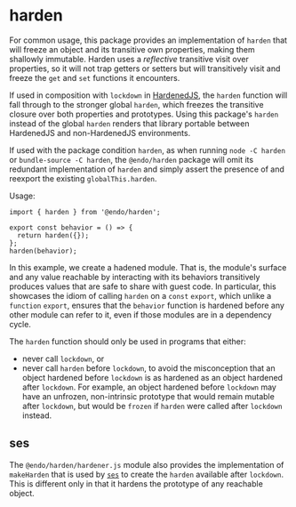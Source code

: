 # harden

For common usage, this package provides an implementation of `harden` that will
freeze an object and its transitive own properties, making them shallowly
immutable.
Harden uses a _reflective_ transitive visit over properties, so it will not
trap getters or setters but will transitively visit and freeze the `get` and
`set` functions it encounters.

If used in composition with `lockdown` in [HardenedJS](https://hardenedjs.org),
the `harden` function will fall through to the stronger global `harden`, which
freezes the transitive closure over both properties and prototypes.
Using this package's `harden` instead of the global `harden` renders that
library portable between HardenedJS and non-HardenedJS environments.

If used with the package condition `harden`, as when running `node -C harden`
or `bundle-source -C harden`, the `@endo/harden` package will omit its
redundant implementation of `harden` and simply assert the presence of and
reexport the existing `globalThis.harden`.

Usage:

```
import { harden } from '@endo/harden';

export const behavior = () => {
  return harden({});
};
harden(behavior);
```

In this example, we create a hadened module.
That is, the module's surface and any value reachable by interacting with its
behaviors transitively produces values that are safe to share with guest code.
In particular, this showcases the idiom of calling `harden` on a `const`
`export`, which unlike a `function` `export`, ensures that the `behavior`
function is hardened before any other module can refer to it, even if those
modules are in a dependency cycle.

The `harden` function should only be used in programs that either:
* never call `lockdown`, or
* never call `harden` before `lockdown`,
to avoid the misconception that an object hardened before `lockdown`
is as hardened as an object hardened after `lockdown`.
For example, an object hardened before `lockdown` may have an unfrozen,
non-intrinsic prototype that would remain mutable after `lockdown`, but would
be `frozen` if `harden` were called after `lockdown` instead.

## ses

The `@endo/harden/hardener.js` module also provides the implementation of
`makeHarden` that is used by [`ses`][SES] to create the `harden` available after
`lockdown`.
This is different only in that it hardens the prototype of any reachable
object.

[SES]: https://github.com/endojs/endo/tree/master/packages/ses
